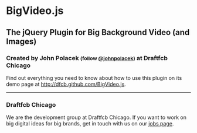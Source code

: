 # BigVideo.js
## The jQuery Plugin for Big Background Video (and Images)
### Created by John Polacek <small>(follow [@johnpolacek](https://twitter.com/johnpolacek))</small> at Draftfcb Chicago
Find out everything you need to know about how to use this plugin on its demo page at <http://dfcb.github.com/BigVideo.js>.

* * *
### Draftfcb Chicago
We are the development group at Draftfcb Chicago. If you want to work on big digital ideas for big brands, get in touch with us on our [jobs page](http://recruiting.draftfcb.net).